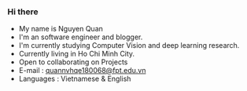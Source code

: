 ### Hi there 
- My name is Nguyen Quan
- I'm an software engineer and blogger.
- I'm currently studying Computer Vision and deep learning research.
- Currently living in Ho Chi Minh City.
- Open to collaborating on Projects
- E-mail : quannvhqe180068@fpt.edu.vn 
- Languages : Vietnamese & English  
